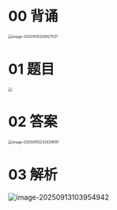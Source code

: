 # 00 背诵

<img src="https://cvp.oss-cn-shanghai.aliyuncs.com/202510102059630.png" alt="image-20251010205927537" style="zoom:50%;" />



# 01 题目

<img src="https://cvp.oss-cn-shanghai.aliyuncs.com/202509122309199.png" style="zoom:50%;" />



# 02 答案

<img src="https://cvp.oss-cn-shanghai.aliyuncs.com/202509122324152.png" alt="image-20250912232429091" style="zoom:50%;" />



# 03 解析

![image-20250913103954942](C:\Users\Administrator\AppData\Roaming\Typora\typora-user-images\image-20250913103954942.png)


